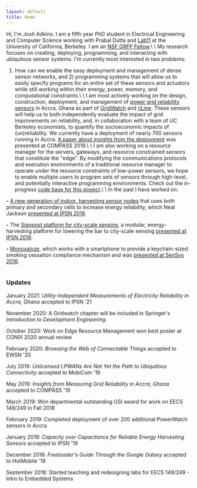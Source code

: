 ```yaml
---
layout: default
title: Home
---
```


Hi, I'm Josh Adkins. I am a fifth year PhD student in 
Electrical Engineering and Computer Science working with 
Prabal Dutta and [Lab11](http://lab11.eecs.berkeley.edu) at the 
University of California, Berkeley.
I am an [NSF GRFP Fellow](https://www.nsfgrfp.org).\\
\\
My research focuses on creating, deploying, programming, and interacting with 
ubiquitous sensor systems. I'm currently most interested in two problems:
1) How can we enable the easy deployment and management of dense sensor
networks, and 2) programming systems that will allow us to easily specify programs
for an entire set of these sensors and actuators while still working within
their energy, power, memory, and computational constraints.\\
\\
I am most actively working on the design, construction, deployment, and management
of [power grid reliability sensors](github.com/lab11/plugwatch) in Accra, Ghana as part of [GridWatch](grid.watch) and [nLine](nline.io).
These sensors will help us to both independently evaluate the impact of grid 
improvements on reliability, and, in collaboration with a team of UC Berkeley economists, 
to quantify the socioeconomic impacts of (un)reliability. We currently
have a deployment of nearly 700 sensors running in Accra. [A paper about insights from the 
deployment](https://joshuaadkins.com/publications/compass19.pdf) was presented at COMPASS 2019.\\
\\
I am also working on a resource manager for the servers, gateways, and resource constrained
sensors that constitute the "edge". By modifying  the communications protocols and
execution environments of a traditional resource manager to operate under the resource
constraints of low-power sensors, we hope to enable multiple users to program
sets of sensors through high-level, and potentially interactive programming environments.
Check out the in-progress [code base for this project](https://github.com/conix-center/edge-rm).\\
\\
In the past I have worked on: 

&#9;&#9;<b>-</b> [A new generation of indoor, harvesting sensor nodes](github.com/lab11/permamote)
that uses both primary and secondary cells to increase energy reliability, which Neal Jackson 
[presented at IPSN 2019](https://lab11.eecs.berkeley.edu/content/pubs/jackson19capacity).

&#9;&#9;<b>-</b> The [Signpost platform for city-scale sensing](github.com/lab11/signpost), a modular, energy-harvesting 
platform for lowering the bar to city-scale sensing [presented at IPSN 2018](https://lab11.eecs.berkeley.edu/content/pubs/adkins18signpost.pdf).

&#9;&#9;<b>-</b> [Monoxalyze](github.com/lab11/monoxalyze), which works with a smartphone 
to provide a keychain-sized smoking cessation compliance mechanism and was 
[presented at SenSys 2016](https://lab11.eecs.berkeley.edu/content/pubs/adkins16monoxalyze.pdf).<br>
<br>   
### Updates
January 2021: _Utility-Independent Measurements of Electricity Reliability in Accra, Ghana_ accepted to IPSN '21

November 2020: A Gridwatch chapter will be included in Springer's _Introduction to Development Engineering_.

October 2020: Work on Edge Resource Management won best poster at CONIX 2020 annual review

February 2020: _Browsing the Web of Connectable Things_ accepted to EWSN '20

July 2019: _Unlicensed LPWANs Are Not Yet the Path to Ubiquitous Connectivity_ accepted to MobiCom '19

May 2019: _Insights from Measuring Grid Reliability in Accra, Ghana_ accepted to COMPASS '19 

March 2019: Won departmental outstanding GSI award for work on EECS 149/249 in Fall 2018

February 2019: Completed deployment of over 200 additional PowerWatch sensors in Accra

January 2019: _Capacity over Capacitance for Reliable Energy Harvesting Sensors_ accepted to IPSN '19

December 2018: _Freeloader's Guide Through the Google Galaxy_ accepted to HotMobile '19

September 2018: Started teaching and redesigning labs for EECS 149/249 - Intro to Embedded Systems

